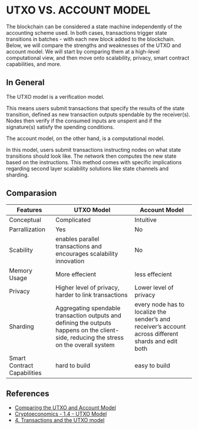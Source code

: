 # UTXO VS. ACCOUNT MODEL

The blockchain can be considered a state machine independently of the accounting scheme used. In both cases, transactions trigger state transitions in batches - with each new block added to the blockchain.
Below, we will compare the strengths and weaknesses of the UTXO and account model. We will start by comparing them at a high-level computational view, and then move onto scalability, privacy, smart contract capabilities, and more.

## In General

The UTXO model is a verification model.

This means users submit transactions that specify the results of the state transition, defined as new transaction outputs spendable by the receiver(s). Nodes then verify if the consumed inputs are unspent and if the signature(s) satisfy the spending conditions.

The account model, on the other hand, is a computational model.

In this model, users submit transactions instructing nodes on what state transitions should look like. The network then computes the new state based on the instructions. This method comes with specific implications regarding second layer scalability solutions like state channels and sharding.

## Comparasion

| Features          | UTXO Model   | Account Model |
| ----------------- | ------------ | ------------- |
| Conceptual | Complicated | Intuitive |
| Parrallization | Yes | No |
| Scability | enables parallel transactions and encourages scalability innovation | No |
| Memory Usage | More effecient | less effecient |
| Privacy | Higher level of privacy, harder to link transactions | Lower level of privacy |
| Sharding | Aggregating spendable transaction outputs and defining the outputs happens on the client-side, reducing the stress on the overall system | every node has to localize the sender’s and receiver’s account across different shards and edit both |
| Smart Contract Capabilities | hard to build | easy to build |

## References

- [Comparing the UTXO and Account Model](https://www.horizen.io/academy/utxo-vs-account-model/#comparing-the-utxo-and-account-model)
- [Cryptoeconomics - 1.4 - UTXO Model](https://www.youtube.com/watch?v=-xoCoZGJ9AQ)
- [4. Transactions and the UTXO model](https://www.youtube.com/watch?v=VT2o4KCEbes)
